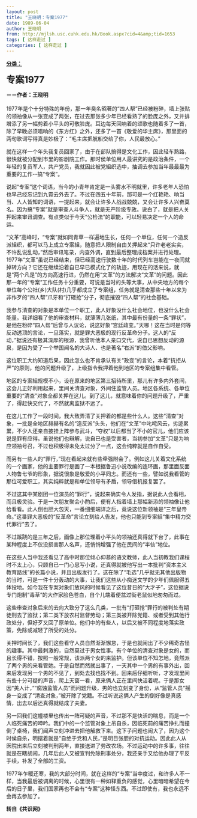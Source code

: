 ```yaml
---
layout: post
title: "王晓明：专案1977"
date: 1989-06-04
author: 王晓明
from: http://mjlsh.usc.cuhk.edu.hk/Book.aspx?cid=4&amp;tid=1653
tags: [ 这样走过 ]
categories: [ 这样走过 ]
---
```


<div style="margin: 15px 10px 10px 0px;">
<div>
<span id="ctl00_ContentPlaceHolder1_chapter1_SubjectLabel" style="font-weight:bold;text-decoration:underline;">
   分类：
  </span>
</div>
<p>
<strong>
<font size="5">
    专案1977
   </font>
</strong>
</p>
<p>
<strong>
   －－作者：王晓明
   <br/>
</strong>
<br/>
  1977年是个十分特殊的年份，那一年臭名昭著的“四人帮”已经被粉碎，墙上张贴的领袖像从一张变成了两张，在过去那张多少年已经看熟了的脸庞之外，又并排增添了另一幅剪着小平头的可敬脸庞。耳边每天回响着的颂歌也随着多了一首，除了早晚必须唱响的《东方红》之外，还多了一首《敬爱的华主席》，那里面的两句歌词写得真是妙极了：“毛主席把航船交给了你，人民最放心。”
 </p>
<p>
  就在这样一个年头我复员回家了，由于在部队搞得是文化工作，因此轻车熟路，很快就被分配到市里的影剧院工作。那时侯单位用人最讲究的是政治条件，一个年轻的复员军人，共产党员，我就因此被党組织选中，抽调去参加当年最最最为重要的工作--搞“专案”。
 </p>
<p>
  说起“专案”这个词语，当今的小青年肯定是一头雾水不明就里，许多老年人恐怕也早己经忘记到九霄云外去了。不过在四五十年前，那可是一个红艳艳、响当当、人人皆知的词语，一提起来，就会让许多人战战兢兢，又会让许多人兴奋莫名。因为搞“专案”就是审查人斗争人，就是无产阶级专政。说白了，就是把人关押起来审讯调查。有点类似于今天“公检法”的职能，可以轻易决定一个人的命运。
 </p>
<p>
  “文革”高峰时，“专案”就如同青草一样遍地生长，任何一个单位，任何一个造反派組织，都可以马上成立专案組，随意把人限制自由关押起来“只许老老实实，不许乱说乱动，”然后审讯笔录，内查外调，直到最后整理成档案并进行处理。1977年“文革”虽说已经结束，但已经高速行驶数十年的时代列车岂能在一夜间就掉转方向？它还在继续沿着自已早已模式化了的轨迹，用现在的活来说，就是“两个凡是”的方向高速行进，仍然在用“文革”的方法解决“文革”的问题。因此那一年的“专案”工作任务十分重要，可说是当时的头等大事，从中央地方的每个单位每个公社(乡)大队(村)几乎都成立了专案组，任务就是清查那些十年以来为非作歹的“四人帮”爪牙和“打砸抢”分子，彻底摧毁“四人帮”的社会基础。
 </p>
<p>
  我参与清查的对象是本单位一个职工，此人好象没什么社会地位，也没什么社会能量。我详细看了他的审查材料，就薄薄几张纸，其中最有份量的一条“罪状”，是他在粉碎“四人帮”后曾与人议论，说这好象“宫廷政变。”天哪！这在当时是何等反动透顶的言论，一旦落实，就是罪大恶极的现行反革命分子。这人的“反动，”据说还有极其深厚的根源，我曾听他本人亲口交代，说自已思想反动的源泉，是因为受了一个举国闻名的大诗人、也是著名“右派”的伯父影响。
 </p>
<p>
  这位职工大约知道后果，因此怎么也不肯承认有关“政变”的言论，本着“抗拒从严”的原则，他的问题升级了，上级指令我押着他到地区的专案组集中看管。
 </p>
<p>
  地区的专案組规模不小，设在原来的地区第三招待所里，那儿有许多内外套间，这会儿正好利用起来，里间关清查对象，外间住监管人员。地区各系统、各单位重要的“清查”对象全都关押在这儿。到了这儿，就意味着你的问题升级了，严重了，得赶快交代了，不然就离监狱不远了。
 </p>
<p>
  在这儿工作了一段时间，我大致弄清了关押着的都是些什么人。这些“清查”对象，一批是全地区赫赫有名的“造反派”头头，他们在“文革”中叱咤风云，劣迹累累，不少人还亲自披挂上阵参与武斗，“夺权”以后都当了不小的官儿，他们应该说是罪有应得。虽说他们也辩解，说自已也是受害者，当初参加“文革”只是为响应领袖号召，不过也积极得未免太过分了一点，这会纯粹就是自作自受。
 </p>
<p>
  而另有一些人的“罪行，”现在看起来就有些牵强附会了。例如这儿关着文化系统的一个画家，他的主要罪行是画了一本根据鲁迅小说改编的连环画，那里面反面人物鲁七爷的形象，据说很象是敬爱的小平同志。而还有一些，譬如说我看管的那位可爱职工，其实纯粹就是和单位领导有矛盾，领导借机报复罢了。
 </p>
<p>
  不过这其中某剧团一位演员的“罪行”，说起来确实令人发指，据说此人会看相，而且极灵验。于是一次朋友聚会小酌后，便有人指着墙上那幅新添的领袖像让他给看看。此人倒也胆大包天，一番细细端详之后，竟说这位新领袖是“三年皇帝命。”这番罪大恶极的“反革命”言论立刻给人告发，他也只能到专案組“集中精力交代罪行”去了。
 </p>
<p>
  不过蹊跷的是三年之后，画像上那位理着小平头的领袖还真得就下台了，此事在某种程度上不仅没损害那人名声，还悄悄增强了他在民间的“半仙”地位。
 </p>
<p>
  在这些人当中我还看见了高中时那位倾心仰慕的语文教师，此人当初教我们课程时不太上心，只顾自已一门心思写小说，还真得就被他写出一本批判“资本主义教育路线”的长篇小说，并且出版发行了。这在除了“毛选”几乎就无其他出版物的当时，可是一件十分轰动的大事，让我们这些从小痴迷文学的少年们佩服得五体投地。如今我在专案对象们放风的时候看见了这位昔日的“大才子”，这位据说专门炮制“毒草”的大作家脸色苍白，自个儿端着便盆过街老鼠似地匆匆而过。
 </p>
<p>
  这些审查对象后来的去向大致分了这么几类，一批有“打砸抢”罪行的被判处有期徒刑去了监狱；第二类下放农村监督劳动；第三类被开除党籍、或者受到其他行政处分，但好歹又回了原单位。他们中的有些人，以后又被不同程度地落实政策，免除或减轻了所受的处分。
 </p>
<p>
  关押时间长了，我们这些看守人员自然渐渐懈怠，于是也就闹出了不少稀奇古怪的趣事。其中最刺激的，自然莫过于男女性事。有个单位的清查对象是女的，而且长得不错，按照一般常规，该派两个女的来监护。但该单位不知怎地，竟然派了两个男的来看管她。于是自然而然就出事了，一天其中一个男的有事外出，回来后发现另一个男的不见了，到处去找也找不到。回来后仔细听听，才发现里间有些十分可疑的声音，爬上天窗一看，原来俩人正在里间快活着呢。于是那女因“美人计，”“腐蚀监管人员”而问题升级，男的也立刻变了身份，从“监管人员”摇身一变成了“清查对象，”被开除了党籍。不过听说这俩人产生的倒好像是真感情，出去以后还真得就结成了夫妻。
 </p>
<p>
  另一回我们这幢楼里也传出一阵可疑的声音，不过那不是快活的喘息，而是一个人临死痛苦的呻吟。我们中的一个监管对象上吊自杀，因临死前的痛苦挣扎而撞倒了桌椅，我们闻声立刻冲进去把他解救下来。这下子问题也闹大了，因为这个时侯自杀，明摆着就是“自绝于党和人民，”是明目张胆的对抗运动。因此此人从医院出来后立刻被判刑两年，直接送进了劳改农场。不过运动中的许多事，往往就是在瞎胡闹，几年后此人又被宣判免除刑事处分，我还亲手又给他办理了平反手续，补发了全部的工资。
 </p>
<p>
  1977年乍暖还寒，我的大部分时间，就在这样的“专案”当中度过，和许多人不一样，当我最后被调离的时候，心里很有一种如释重负的感觉，心里暗暗希望在今后的日子里，我们国家再也不会有“专案”这种怪东西。不过即使有，我也永远不会再去参加了。
  <br/>
</p>
<p>
<strong>
   转自《共识网》
  </strong>
</p>
</div>
